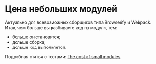 # Цена небольших модулей

Актуально для всевозможных сборщиков типа Browserify и Webpack. 
Итак, чем больше вы разбиваете код на модули, тем:

* больше он становится;
* дольше сборка;
* дольше код выполняется.

Подробная статья с тестами:
[The cost of small modules](https://nolanlawson.com/2016/08/15/the-cost-of-small-modules/)
